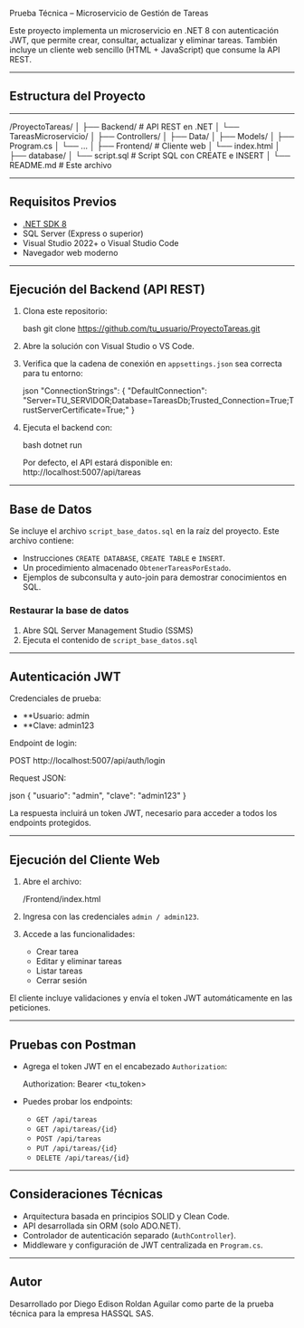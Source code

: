 
Prueba Técnica – Microservicio de Gestión de Tareas

Este proyecto implementa un microservicio en .NET 8 con autenticación JWT, que permite crear, consultar, actualizar y eliminar tareas. También incluye un cliente web sencillo (HTML + JavaScript) que consume la API REST.

---

## Estructura del Proyecto

---
/ProyectoTareas/
│
├── Backend/                # API REST en .NET
│   └── TareasMicroservicio/
│       ├── Controllers/
│       ├── Data/
│       ├── Models/
│       ├── Program.cs
│       └── ...
│
├── Frontend/               # Cliente web
│   └── index.html
│
├── database/
│   └── script.sql          # Script SQL con CREATE e INSERT
│
└── README.md               # Este archivo

---

## Requisitos Previos

- [.NET SDK 8](https://dotnet.microsoft.com/en-us/download/dotnet/8.0)
- SQL Server (Express o superior)
- Visual Studio 2022+ o Visual Studio Code
- Navegador web moderno

---

## Ejecución del Backend (API REST)

1. Clona este repositorio:

   bash
   git clone https://github.com/tu_usuario/ProyectoTareas.git
   

2. Abre la solución con Visual Studio o VS Code.

3. Verifica que la cadena de conexión en `appsettings.json` sea correcta para tu entorno:

   json
   "ConnectionStrings": {
     "DefaultConnection": "Server=TU_SERVIDOR;Database=TareasDb;Trusted_Connection=True;TrustServerCertificate=True;"
   }   

4. Ejecuta el backend con:

   bash
   dotnet run   

   Por defecto, el API estará disponible en:  
   http://localhost:5007/api/tareas

---

## Base de Datos

Se incluye el archivo `script_base_datos.sql` en la raíz del proyecto. Este archivo contiene:

- Instrucciones `CREATE DATABASE`, `CREATE TABLE` e `INSERT`.
- Un procedimiento almacenado `ObtenerTareasPorEstado`.
- Ejemplos de subconsulta y auto-join para demostrar conocimientos en SQL.

### Restaurar la base de datos

1. Abre SQL Server Management Studio (SSMS)
2. Ejecuta el contenido de `script_base_datos.sql`


---

## Autenticación JWT

Credenciales de prueba:

- **Usuario: admin  
- **Clave: admin123

Endpoint de login:

POST http://localhost:5007/api/auth/login


Request JSON:

json
{
  "usuario": "admin",
  "clave": "admin123"
}

La respuesta incluirá un token JWT, necesario para acceder a todos los endpoints protegidos.

---

## Ejecución del Cliente Web

1. Abre el archivo:

   /Frontend/index.html
   

2. Ingresa con las credenciales `admin / admin123`.

3. Accede a las funcionalidades:

   - Crear tarea
   - Editar y eliminar tareas
   - Listar tareas
   - Cerrar sesión

El cliente incluye validaciones y envía el token JWT automáticamente en las peticiones.

---

## Pruebas con Postman

- Agrega el token JWT en el encabezado `Authorization`:

  Authorization: Bearer <tu_token>

- Puedes probar los endpoints:

  - `GET /api/tareas`
  - `GET /api/tareas/{id}`
  - `POST /api/tareas`
  - `PUT /api/tareas/{id}`
  - `DELETE /api/tareas/{id}`

---

## Consideraciones Técnicas

- Arquitectura basada en principios SOLID y Clean Code.
- API desarrollada sin ORM (solo ADO.NET).
- Controlador de autenticación separado (`AuthController`).
- Middleware y configuración de JWT centralizada en `Program.cs`.

---

## Autor

Desarrollado por Diego Edison Roldan Aguilar como parte de la prueba técnica para la empresa HASSQL SAS.
